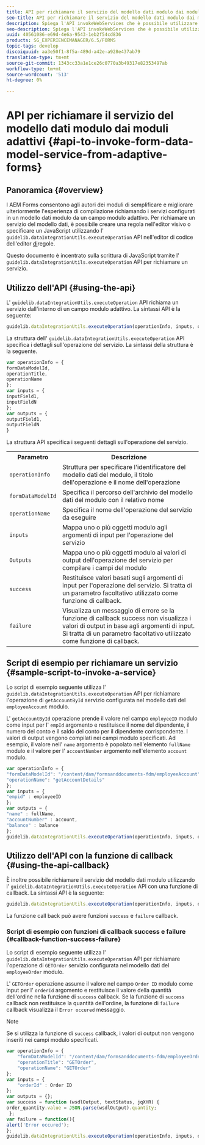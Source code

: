 ```yaml
---
title: API per richiamare il servizio del modello dati modulo dai moduli adattivi
seo-title: API per richiamare il servizio del modello dati modulo dai moduli adattivi
description: Spiega l'API invokeWebServices che è possibile utilizzare per richiamare i servizi Web scritti in WSDL da un campo modulo adattivo.
seo-description: Spiega l'API invokeWebServices che è possibile utilizzare per richiamare i servizi Web scritti in WSDL da un campo modulo adattivo.
uuid: 40561086-e69d-4e6a-9543-1eb2f54cd836
products: SG_EXPERIENCEMANAGER/6.5/FORMS
topic-tags: develop
discoiquuid: aa3e50f1-8f5a-489d-a42e-a928e437ab79
translation-type: tm+mt
source-git-commit: 1343cc33a1e1ce26c0770a3b49317e82353497ab
workflow-type: tm+mt
source-wordcount: '513'
ht-degree: 0%

---
```



# API per richiamare il servizio del modello dati modulo dai moduli adattivi {#api-to-invoke-form-data-model-service-from-adaptive-forms}

## Panoramica {#overview}

I AEM Forms consentono agli autori dei moduli di semplificare e migliorare ulteriormente l&#39;esperienza di compilazione richiamando i servizi configurati in un modello dati modulo da un campo modulo adattivo. Per richiamare un servizio del modello dati, è possibile creare una regola nell&#39;editor visivo o specificare un JavaScript utilizzando l&#39; `guidelib.dataIntegrationUtils.executeOperation` API nell&#39;editor di codice dell&#39;editor [di](/help/forms/using/rule-editor.md)regole.

Questo documento è incentrato sulla scrittura di JavaScript tramite l&#39; `guidelib.dataIntegrationUtils.executeOperation` API per richiamare un servizio.

## Utilizzo dell&#39;API {#using-the-api}

L&#39; `guidelib.dataIntegrationUtils.executeOperation` API richiama un servizio dall&#39;interno di un campo modulo adattivo. La sintassi API è la seguente:

```javascript
guidelib.dataIntegrationUtils.executeOperation(operationInfo, inputs, outputs)
```

La struttura dell&#39; `guidelib.dataIntegrationUtils.executeOperation` API specifica i dettagli sull&#39;operazione del servizio. La sintassi della struttura è la seguente.

```javascript
var operationInfo = {
formDataModelId,
operationTitle,
operationName
};
var inputs = {
inputField1,
inputFieldN
};
var outputs = {
outputField1,
outputFieldN
}
```

La struttura API specifica i seguenti dettagli sull&#39;operazione del servizio.

<table>
 <tbody>
  <tr>
   <th>Parametro</th>
   <th>Descrizione</th>
  </tr>
  <tr>
   <td><code>operationInfo</code></td>
   <td>Struttura per specificare l'identificatore del modello dati del modulo, il titolo dell'operazione e il nome dell'operazione</td>
  </tr>
  <tr>
   <td><code>formDataModelId</code></td>
   <td>Specifica il percorso dell'archivio del modello dati del modulo con il relativo nome</td>
  </tr>
  <tr>
   <td><code>operationName</code></td>
   <td>Specifica il nome dell'operazione del servizio da eseguire</td>
  </tr>
  <tr>
   <td><code>inputs</code></td>
   <td>Mappa uno o più oggetti modulo agli argomenti di input per l'operazione del servizio</td>
  </tr>
  <tr>
   <td><code>Outputs</code></td>
   <td>Mappa uno o più oggetti modulo ai valori di output dell'operazione del servizio per compilare i campi del modulo<br /> </td>
  </tr>
  <tr>
   <td><code>success</code></td>
   <td>Restituisce valori basati sugli argomenti di input per l'operazione del servizio. Si tratta di un parametro facoltativo utilizzato come funzione di callback.<br /> </td>
  </tr>
  <tr>
   <td><code>failure</code></td>
   <td>Visualizza un messaggio di errore se la funzione di callback success non visualizza i valori di output in base agli argomenti di input. Si tratta di un parametro facoltativo utilizzato come funzione di callback.<br /> </td>
  </tr>
 </tbody>
</table>

## Script di esempio per richiamare un servizio {#sample-script-to-invoke-a-service}

Lo script di esempio seguente utilizza l&#39; `guidelib.dataIntegrationUtils.executeOperation` API per richiamare l&#39;operazione di `getAccountById` servizio configurata nel modello dati del `employeeAccount` modulo.

L&#39; `getAccountById` operazione prende il valore nel campo `employeeID` modulo come input per l&#39; `empId` argomento e restituisce il nome del dipendente, il numero del conto e il saldo del conto per il dipendente corrispondente. I valori di output vengono compilati nei campi modulo specificati. Ad esempio, il valore nell&#39; `name` argomento è popolato nell&#39;elemento `fullName` modulo e il valore per l&#39; `accountNumber` argomento nell&#39;elemento `account` modulo.

```javascript
var operationInfo = {
"formDataModelId": "/content/dam/formsanddocuments-fdm/employeeAccount",
"operationName": "getAccountDetails"
};
var inputs = {
"empid" : employeeID
};
var outputs = {
"name" : fullName,
"accountNumber" : account,
"balance" : balance
};
guidelib.dataIntegrationUtils.executeOperation(operationInfo, inputs, outputs);
```

## Utilizzo dell&#39;API con la funzione di callback {#using-the-api-callback}

È inoltre possibile richiamare il servizio del modello dati modulo utilizzando l&#39; `guidelib.dataIntegrationUtils.executeOperation` API con una funzione di callback. La sintassi API è la seguente:

```javascript
guidelib.dataIntegrationUtils.executeOperation(operationInfo, inputs, outputs, callbackFunction)
```

La funzione call back può avere funzioni `success` e `failure` callback.

### Script di esempio con funzioni di callback success e failure {#callback-function-success-failure}

Lo script di esempio seguente utilizza l&#39; `guidelib.dataIntegrationUtils.executeOperation` API per richiamare l&#39;operazione di `GETOrder` servizio configurata nel modello dati del `employeeOrder` modulo.

L&#39; `GETOrder` operazione assume il valore nel campo `Order ID` modulo come input per l&#39; `orderId` argomento e restituisce il valore della quantità dell&#39;ordine nella funzione di `success` callback.  Se la funzione di `success` callback non restituisce la quantità dell&#39;ordine, la funzione di `failure` callback visualizza il `Error occured` messaggio.

>[!NOTE]
>
> Se si utilizza la funzione di `success` callback, i valori di output non vengono inseriti nei campi modulo specificati.

```javascript
var operationInfo = {
    "formDataModelId": "/content/dam/formsanddocuments-fdm/employeeOrder",
    "operationTitle": "GETOrder",
    "operationName": "GETOrder"
};
var inputs = {
    "orderId" : Order ID
};
var outputs = {};
var success = function (wsdlOutput, textStatus, jqXHR) {
order_quantity.value = JSON.parse(wsdlOutput).quantity;
 };
var failure = function(){
alert('Error occured');
};
guidelib.dataIntegrationUtils.executeOperation(operationInfo, inputs, outputs, success, failure);
```
